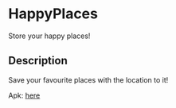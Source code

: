 # HappyPlaces
Store your happy places!

## Description 
Save your favourite places with the location to it!

Apk: [here](https://drive.google.com/file/d/1d0PM2VRcepNNdqWbzwCMCdKErGA2m00j/view?usp=sharing)
